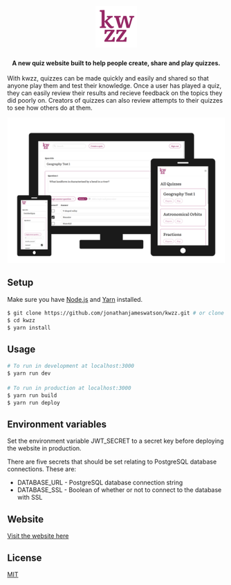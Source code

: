 <h1 align="center">
<img src="./static/icon.png" alt="Logo" width="96" height="96">
<br>
</h1>

<h4 align="center">A new quiz website built to help people create, share and play quizzes.</h4>

With kwzz, quizzes can be made quickly and easily and shared so that anyone play them and test their knowledge. Once a user has played a quiz, they can easily review their results and recieve feedback on the topics they did poorly on. Creators of quizzes can also review attempts to their quizzes to see how others do at them.

<p align="center">
  <img src="./assets/kwzz.png" alt="Screenshots" width="650">
</p>

## Setup

Make sure you have [Node.js](https://nodejs.org/) and [Yarn](https://yarnpkg.com/) installed.

```bash
$ git clone https://github.com/jonathanjameswatson/kwzz.git # or clone your own fork
$ cd kwzz
$ yarn install
```

## Usage

```bash
# To run in development at localhost:3000
$ yarn run dev

# To run in production at localhost:3000
$ yarn run build
$ yarn run deploy
```

## Environment variables

Set the environment variable JWT_SECRET to a secret key before deploying the website in production.

There are five secrets that should be set relating to PostgreSQL database connections. These are:

- DATABASE_URL - PostgreSQL database connection string
- DATABASE_SSL - Boolean of whether or not to connect to the database with SSL

## Website

[Visit the website here](https://kwzz.xyz/)

## License

[MIT](https://choosealicense.com/licenses/mit/)
